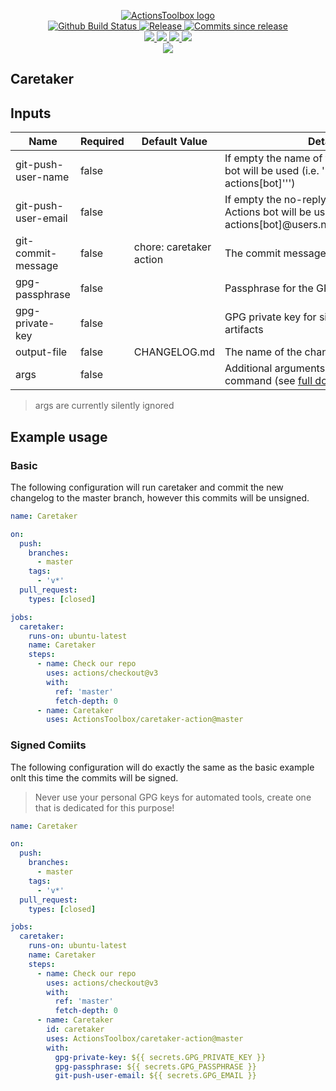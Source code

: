 <p align="center">
    <a href="https://github.com/ActionsToolbox/">
        <img src="https://cdn.wolfsoftware.com/assets/images/github/organisations/actionstoolbox/black-and-white-circle-256.png" alt="ActionsToolbox logo" />
    </a>
    <br />
    <a href="https://github.com/ActionsToolbox/caretaker-action/actions/workflows/cicd-pipeline.yml">
        <img src="https://img.shields.io/github/workflow/status/ActionsToolbox/caretaker-action/CICD%20Pipeline/master?style=for-the-badge" alt="Github Build Status">
    </a>
    <a href="https://github.com/ActionsToolbox/caretaker-action/releases/latest">
        <img src="https://img.shields.io/github/v/release/ActionsToolbox/caretaker-action?color=blue&label=Latest%20Release&style=for-the-badge" alt="Release">
    </a>
    <a href="https://github.com/ActionsToolbox/caretaker-action/releases/latest">
        <img src="https://img.shields.io/github/commits-since/ActionsToolbox/caretaker-action/latest.svg?color=blue&style=for-the-badge" alt="Commits since release">
    </a>
    <br />
    <a href=".github/CODE_OF_CONDUCT.md">
        <img src="https://img.shields.io/badge/Code%20of%20Conduct-blue?style=for-the-badge" />
    </a>
    <a href=".github/CONTRIBUTING.md">
        <img src="https://img.shields.io/badge/Contributing-blue?style=for-the-badge" />
    </a>
    <a href=".github/SECURITY.md">
        <img src="https://img.shields.io/badge/Report%20Security%20Concern-blue?style=for-the-badge" />
    </a>
    <a href="https://github.com/ActionsToolbox/caretaker-action/issues">
        <img src="https://img.shields.io/badge/Get%20Support-blue?style=for-the-badge" />
    </a>
    <br />
    <a href="https://wolfsoftware.com/">
        <img src="https://img.shields.io/badge/Created%20by%20Wolf%20Software-blue?style=for-the-badge" />
    </a>
</p>

## Caretaker

## Inputs

| Name                | Required | Default Value           | Details                                                                                                                                   |
| ------------------- | -------- | ----------------------- | ----------------------------------------------------------------------------------------------------------------------------------------- |
| git-push-user-name  | false    |                         | If empty the name of the GitHub Actions bot will be used (i.e. '''github-actions[bot]''')                                                 |
| git-push-user-email | false    |                         | If empty the no-reply email of the GitHub Actions bot will be used (i.e. '''github-actions[bot]@users.noreply.github.com''')              |
| git-commit-message  | false    | chore: caretaker action | The commit message to use                                                                                                                 |
| gpg-passphrase      | false    |                         | Passphrase for the GPG key                                                                                                                |
| gpg-private-key     | false    |                         | GPG private key for signing the published artifacts                                                                                       |
| output-file         | false    | CHANGELOG.md            | The name of the changelog file                                                                                                            |
| args                | false    |                         | Additional arguments to pass to the command (see [full documentation](https://github.com/terraform-docs/terraform-docs/tree/master/docs)) |

> args are currently silently ignored

## Example usage

### Basic

The following configuration will run caretaker and commit the new changelog to the master branch, however this commits will be unsigned.

```yaml
name: Caretaker

on:
  push:
    branches:
      - master
    tags:
      - 'v*'
  pull_request:
    types: [closed]

jobs:
  caretaker:
    runs-on: ubuntu-latest
    name: Caretaker
    steps:
      - name: Check our repo
        uses: actions/checkout@v3
        with:
          ref: 'master'
          fetch-depth: 0
      - name: Caretaker
        uses: ActionsToolbox/caretaker-action@master
```

### Signed Comiits

The following configuration will do exactly the same as the basic example onlt this time the commits will be signed.

> Never use your personal GPG keys for automated tools, create one that is dedicated for this purpose!

```yaml
name: Caretaker

on:
  push:
    branches:
      - master
    tags:
      - 'v*'
  pull_request:
    types: [closed]

jobs:
  caretaker:
    runs-on: ubuntu-latest
    name: Caretaker
    steps:
      - name: Check our repo
        uses: actions/checkout@v3
        with:
          ref: 'master'
          fetch-depth: 0
      - name: Caretaker
        id: caretaker
        uses: ActionsToolbox/caretaker-action@master
        with:
          gpg-private-key: ${{ secrets.GPG_PRIVATE_KEY }}
          gpg-passphrase: ${{ secrets.GPG_PASSPHRASE }}
          git-push-user-email: ${{ secrets.GPG_EMAIL }}

```

